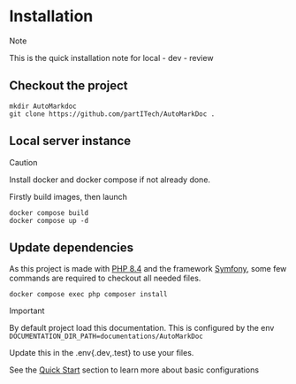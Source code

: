 # Installation

> [!NOTE]
> This is the quick installation note for local - dev - review 



## Checkout the project
```shell
mkdir AutoMarkdoc
git clone https://github.com/partITech/AutoMarkDoc .
```
## Local server instance
> [!CAUTION]
> Install docker and docker compose if not already done.

Firstly build images, then launch
```shell
docker compose build
docker compose up -d
```

## Update dependencies

As this project is made with [PHP 8.4](https://www.php.net/) and the framework [Symfony](https://symfony.com/), some few commands are required to checkout all needed files.

```shell
docker compose exec php composer install
```

> [!IMPORTANT]
> By default project load this documentation. 
> This is configured by the env 
> `DOCUMENTATION_DIR_PATH=documentations/AutoMarkDoc`
> 
> 
> Update this in the .env{.dev,.test} to use your files. 
> 
> See the [Quick Start](quick_start.md) section to learn more about basic configurations
